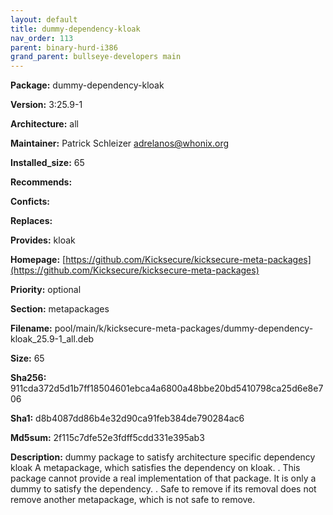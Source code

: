 ```yaml
---
layout: default
title: dummy-dependency-kloak
nav_order: 113
parent: binary-hurd-i386
grand_parent: bullseye-developers main
---
```


**Package:** dummy-dependency-kloak

**Version:** 3:25.9-1

**Architecture:**  all

**Maintainer:**  Patrick Schleizer <adrelanos@whonix.org>

**Installed_size:**  65

**Recommends:**  

**Conficts:**  

**Replaces:**  

**Provides:**  kloak

**Homepage:**  [https://github.com/Kicksecure/kicksecure-meta-packages](https://github.com/Kicksecure/kicksecure-meta-packages)

**Priority:**  optional

**Section:** metapackages

**Filename:**  pool/main/k/kicksecure-meta-packages/dummy-dependency-kloak_25.9-1_all.deb

**Size:**  65

**Sha256:**  911cda372d5d1b7ff18504601ebca4a6800a48bbe20bd5410798ca25d6e8e706

**Sha1:**  d8b4087dd86b4e32d90ca91feb384de790284ac6

**Md5sum:**  2f115c7dfe52e3fdff5cdd331e395ab3

**Description:** dummy package to satisfy architecture specific dependency kloak
 A metapackage, which satisfies the dependency on kloak.
 .
 This package cannot provide a real implementation of that package. It is only
 a dummy to satisfy the dependency.
 .
 Safe to remove if its removal does not remove another metapackage, which is
 not safe to remove.


